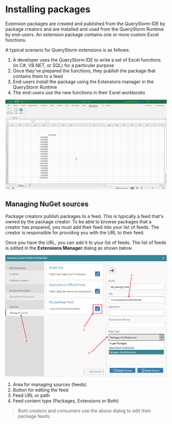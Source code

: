 # Installing packages

Extension packages are created and published from the QueryStorm IDE by package creators and are installed and used from the QueryStorm Runtime by end-users. An extension package contains one or more custom Excel functions.

A typical scenario for QueryStorm extensions is as follows:

1. A developer uses the QueryStorm IDE to write a set of Excel functions (in C#, VB.NET, or SQL) for a particular purpose
2. Once they've prepared the functions, they publish the package that contains them to a feed
3. End-users install the package using the Extensions manager in the QueryStorm Runtime
4. The end-users use the new functions in their Excel workbooks

![Installing packages](../Images/installing_packages.gif?v=1)

## Managing NuGet sources

Package creators publish packages to a feed. This is typically a feed that's owned by the package creator. To be able to browse packages that a creator has prepared, you must add their feed into your list of feeds. The creator is responsible for providing you with the URL to their feed.

Once you have the URL, you can add it to your list of feeds. The list of feeds is edited in the **Extensions Manager** dialog as shown below.

![Edit package sources](../Images/EditPackageSources.png)

1. Area for managing sources (feeds)
2. Button for editing the feed
3. Feed URL or path
4. Feed content type (Packages, Extensions or Both)

> Both creators and consumers use the above dialog to edit their package feeds.

<!--
todo: examples of functions (dot net functions)
- regex replace/extract
- format
-->
